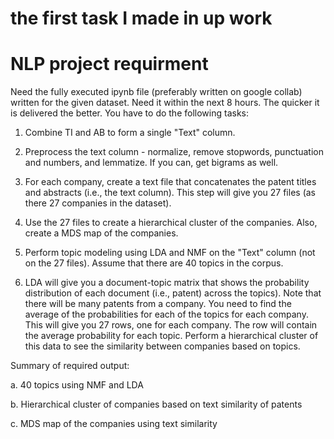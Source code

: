 # the first task I made in up work 
# NLP project requirment 


Need the fully executed ipynb file (preferably written on google collab) written for the given dataset. Need it within the next 8 hours. The quicker it is delivered the better.
You have to do the following tasks:

1. Combine TI and AB to form a single "Text" column.

2. Preprocess the text column - normalize, remove stopwords, punctuation and numbers, and lemmatize. If you can, get bigrams as well.

3. For each company, create a text file that concatenates the patent titles and abstracts (i.e., the text column). This step will give you 27 files (as there 27 companies in the dataset).

4. Use the 27 files to create a hierarchical cluster of the companies. Also, create a MDS map of the companies.

5. Perform topic modeling using LDA and NMF on the "Text" column (not on the 27 files). Assume that there are 40 topics in the corpus.

6. LDA will give you a document-topic matrix that shows the probability distribution of each document (i.e., patent) across the topics). Note that there will be many patents from a company. You need to find the average of the probabilities for each of the topics for each company. This will give you 27 rows, one for each company. The row will contain the average probability for each topic. Perform a hierarchical cluster of this data to see the similarity between companies based on topics.

Summary of required output:

a. 40 topics using NMF and LDA

b. Hierarchical cluster of companies based on text similarity of patents

c. MDS map of the companies using text similarity
